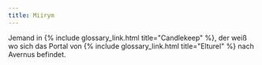 ```yaml
---
title: Miirym
---
```


Jemand in {% include glossary_link.html title="Candlekeep" %}, der weiß wo sich das Portal von {% include glossary_link.html title="Elturel" %} nach Avernus befindet.
